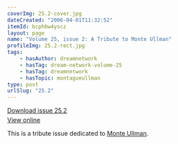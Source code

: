 ```yaml
---
coverImg: 25.2-cover.jpg
dateCreated: "2006-04-01T11:32:52"
itemId: bcphbw4yscz
layout: page
name: "Volume 25, issue 2: A Tribute to Monte Ullman"
profileImg: 25.2-rect.jpg
tags:
    - hasAuthor: dreamnetwork
    - hasTag: dream-network-volume-25
    - hasTag: dreamnetwork
    - hasTopic: montagueullman
type: post
urlSlug: "25.2"
---
```


<p style="margin-block-end: 5px; margin-block-start: 5px;"><a href="../files/pdfs/Volume_25/25.2_monte_ullman.pdf" download="">Download issue 25.2</a></p><p style="margin-block-end: 5px; margin-block-start: 5px;"><a href="../files/pdfs/Volume_25/25.2_monte_ullman.pdf">View online</a></p>

This is a tribute issue dedicated to [Monte Ullman](../@montagueullman).
